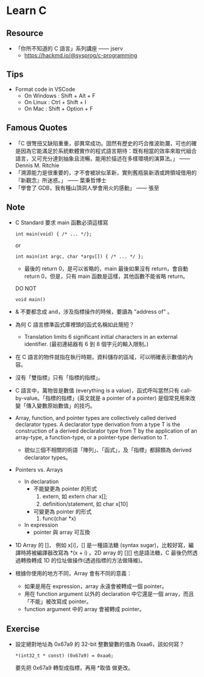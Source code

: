 # Learn C


## Resource
- 「你所不知道的 C 語言」系列講座 —— jserv
  - https://hackmd.io/@sysprog/c-programming


## Tips
- Format code in VSCode
  - On Windows : Shift + Alt + F
  - On Linux : Ctrl + Shift + I
  - On Mac : Shift + Option + F


## Famous Quotes
- 「C 很彆扭又缺陷重重，卻異常成功。固然有歷史的巧合推波助瀾，可也的確是因為它能滿足於系統軟體實作的程式語言期待：既有相當的效率來取代組合語言，又可充分達到抽象且流暢，能用於描述在多樣環境的演算法。」 —— Dennis M. Ritchie
- 「溯源能力是很重要的，才不會被狀似革新，實則舊瓶裝新酒或跨領域借用的『新觀念』所迷惑。」 —— 葉秉哲博士
- 「學會了 GDB，我有種山頂洞人學會用火的感動」 —— 張至


## Note
- C Standard 要求 main 函數必須這樣寫
    ```
    int main(void) { /* ... */};
    ```
    or
    ```
    int main(int argc, char *argv[]) { /* ... */ };
    ```
    - 最後的 return 0，是可以省略的，main 最後如果沒有 return，會自動 return 0，但是，只有 main 函数是這樣，其他函數不能省略 return。
    
    DO NOT
    ```
    void main()
    ```
- & 不要都念成 and，涉及指標操作的時候，要讀為 "address of" 。
- 為何 C 語言標準函式庫裡頭的函式名稱如此簡短？
  - Translation limits 6 significant initial characters in an external identifier. (最初連結器有 6 到 8 個字元的輸入限制。)
- 在 C 語言的物件就指在執行時期，資料儲存的區域，可以明確表示數值的內容。
- 沒有「雙指標」只有「指標的指標」。
- C 語言中，萬物皆是數值 (everything is a value)，函式呼叫當然只有 call-by-value。「指標的指標」(英文就是 a pointer of a pointer) 是個常見用來改變「傳入變數原始數值」的技巧。
- Array, function, and pointer types are collectively called derived declarator types. A declarator type derivation from a type T is the construction of a derived declarator type from T by the application of an array-type, a function-type, or a pointer-type derivation to T.
  - 貌似三個不相關的術語「陣列」、「函式」，及「指標」都歸類為 derived declarator types。
- Pointers vs. Arrays
  - In declaration
    - 不能變更為 pointer 的形式
      1. extern, 如 extern char x[];
      2. definition/statement, 如 char x[10]
    - 可變更為 pointer 的形式
      1. func(char *x)
  - In expression
    - pointer 與 array 可互換
- 1D Array 的 []， 例如 x[i]，[] 是一種語法糖 (syntax sugar)，比較好寫，編譯時將被編譯器改寫為 *(x + i) 。2D array 的 [][] 也是語法糖，C 最後仍然透過轉換轉成 1D 的位址做操作(透過指標的方法做降維)。
- 根據你使用的地方不同，Array 會有不同的意義：
  - 如果是用在 expression，array 永遠會被轉成一個 pointer。
  - 用在 function argument 以外的 declaration 中它還是一個 array，而且「不能」被改寫成 pointer。
  - function argument 中的 array 會被轉成 pointer。


## Exercise
- 設定絕對地址為 0x67a9 的 32-bit 整數變數的值為 0xaa6，該如何寫？
    ```
    *(int32_t * const) (0x67a9) = 0xaa6; 
    ```
    要先把 0x67a9 轉型成指標，再用 *取值 做更改。